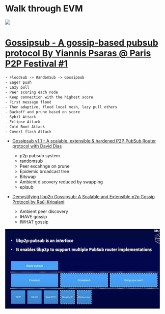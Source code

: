 # Walk through EVM
![](./evm.png)


# [Gossipsub - A gossip-based pubsub protocol By Yiannis Psaras @ Paris P2P Festival #1](https://youtu.be/VEEEaf8B35w)
    - Floodsub -> RandomSub -> GossipSub
    - Eager push
    - Lazy pull 
    - Peer scoring each node
    - Keep connection with the highest score
    - First message flood
    - Then adaptive, flood local mesh, lazy pull others
    - Backoff and prune based on score
    - Sybil Attack
    - Eclipse Attack
    - Cold Boot Attack
    - Covert flash Attack

- [Gossipsub v1.1 - A scalable, extensible & hardened P2P PubSub Router protocol with David Dias](https://youtu.be/H9Eb4uftrSA)
    - p2p pubsub system
    - randomsub
    - Peer excahnge on prune
    - Epidemic broadcast tree
    - Bitswap
    - Ambient discovery reduced by swapping
    - episub

- [Demystifying libp2p Gossipsub: A Scalable and Extensible p2p Gossip Protocol by Raúl Kripalani](https://youtu.be/BUc4xta7Mfk)
    - Ambient peer discovery
    - IHAVE gossip
    - IWHAT gossip

![](modular.png)